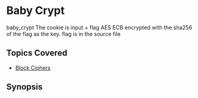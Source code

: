 # Baby Crypt
baby_crypt The cookie is input + flag AES ECB encrypted with the sha256 of the flag as the key.
flag is in the source file
## Topics Covered

- [Block Ciphers](/cryptography/what-are-block-ciphers/)
## Synopsis

